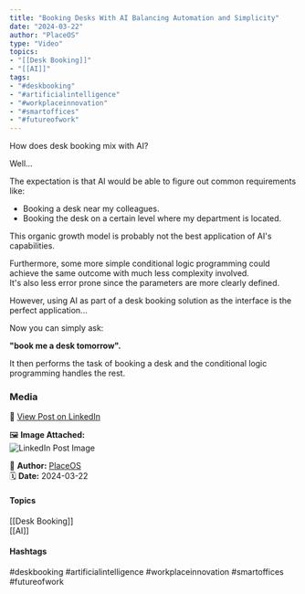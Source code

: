 ```yaml
---
title: "Booking Desks With AI Balancing Automation and Simplicity"  
date: "2024-03-22"  
author: "PlaceOS"  
type: "Video"  
topics:  
- "[[Desk Booking]]"  
- "[[AI]]"   
tags:  
- "#deskbooking"  
- "#artificialintelligence"  
- "#workplaceinnovation"  
- "#smartoffices"  
- "#futureofwork"  
---
```




How does desk booking mix with AI?

Well...

The expectation is that AI would be able to figure out common requirements like:

*   Booking a desk near my colleagues.
*   Booking the desk on a certain level where my department is located.

This organic growth model is probably not the best application of AI's capabilities.

Furthermore, some more simple conditional logic programming could achieve the same outcome with much less complexity involved.  
It's also less error prone since the parameters are more clearly defined.

However, using AI as part of a desk booking solution as the interface is the perfect application...

Now you can simply ask:

**"book me a desk tomorrow".**

It then performs the task of booking a desk and the conditional logic programming handles the rest.

### Media

🔗 [View Post on LinkedIn](https://www.linkedin.com/feed/update/urn:li:activity:7176744053345046528)  
  
🖼 **Image Attached:**  
![LinkedIn Post Image](https://media.licdn.com/dms/image/v2/D5610AQGBqZv0Jn7W-w/videocover-high/videocover-high/0/1711060394850?e=1742263200&v=beta&t=B80A34yuGMnbGkfBEvSh0wJWn3CdfT_2Wahj9AlF9gI)  
  
👤 **Author:** [PlaceOS](https://www.linkedin.com/in/jonathanmcfarlane/)  
🗓️ **Date:** 2024-03-22

#### Topics

[[Desk Booking]]  
[[AI]]  

#### Hashtags

#deskbooking #artificialintelligence #workplaceinnovation #smartoffices #futureofwork